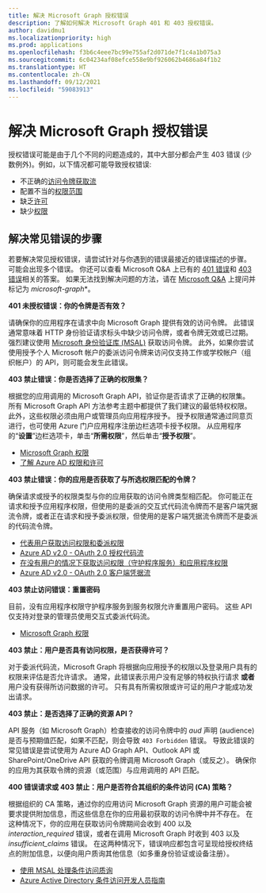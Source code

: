 ```yaml
---
title: 解决 Microsoft Graph 授权错误
description: 了解如何解决 Microsoft Graph 401 和 403 授权错误。
author: davidmu1
ms.localizationpriority: high
ms.prod: applications
ms.openlocfilehash: f3b6c4eee7bc99e755af2d071de7f1c4a1b075a3
ms.sourcegitcommit: 6c04234af08efce558e9bf926062b4686a84f1b2
ms.translationtype: HT
ms.contentlocale: zh-CN
ms.lasthandoff: 09/12/2021
ms.locfileid: "59083913"
---
```

# <a name="resolve-microsoft-graph-authorization-errors"></a>解决 Microsoft Graph 授权错误

授权错误可能是由于几个不同的问题造成的，其中大部分都会产生 403 错误 (少数例外)。例如，以下情况都可能导致授权错误:

* 不正确的[访问令牌获取流](/azure/active-directory/develop/active-directory-authentication-scenarios)
* 配置不当的[权限范围](/azure/active-directory/develop/active-directory-v2-scopes)
* 缺乏[许可](/azure/active-directory/develop/active-directory-devhowto-multi-tenant-overview#understanding-user-and-admin-consent)
* 缺少[权限](/azure/active-directory/develop/v2-permissions-and-consent)

## <a name="steps-to-resolve-common-errors"></a>解决常见错误的步骤

若要解决常见授权错误，请尝试针对与你遇到的错误最接近的错误描述的步骤。 可能会出现多个错误。 你还可以查看 Microsoft Q&A 上已有的 [401 错误](/answers/search.html?c=&f=&includeChildren=&q=%5bmicrosoft-graph%5d+401+&redirect=search%2fsearch&sort=relevance&type=question+OR+idea+OR+kbentry+OR+answer+OR+topic+OR+user)和 [403 错误](/answers/search.html?c=&f=&includeChildren=&q=%5bmicrosoft-graph%5d+403&redirect=search%2fsearch&sort=relevance&type=question+OR+idea+OR+kbentry+OR+answer+OR+topic+OR+user)相关的答案。 如果无法找到解决问题的方法，请在 [Microsoft Q&A](/answers/products/m365#microsoft-graph) 上提问并标记为 *microsoft-graph**。

**401 未授权错误：你的令牌是否有效？** <br>

请确保你的应用程序在请求中向 Microsoft Graph 提供有效的访问令牌。 此错误通常意味着 HTTP 身份验证请求标头中缺少访问令牌，或者令牌无效或已过期。 强烈建议使用 [Microsoft 身份验证库 (MSAL)](/azure/active-directory/develop/msal-overview) 获取访问令牌。 此外，如果你尝试使用授予个人 Microsoft 帐户的委派访问令牌来访问仅支持工作或学校帐户（组织帐户）的 API，则可能会发生此错误。 

**403 禁止错误：你是否选择了正确的权限集？**<br>

根据您的应用调用的 Microsoft Graph API，验证你是否请求了正确的权限集。 所有 Microsoft Graph API 方法参考主题中都提供了我们建议的最低特权权限。 此外，这些权限必须由用户或管理员向应用程序授予。 授予权限通常通过同意页进行，也可使用 Azure 门户应用程序注册边栏选项卡授予权限。 从应用程序的“**设置**”边栏选项卡，单击“**所需权限**”，然后单击“**授予权限**”。 <br>

* [Microsoft Graph 权限](./permissions-reference.md) <br>
* [了解 Azure AD 权限和许可](/azure/active-directory/develop/v2-permissions-and-consent) <br>

**403 禁止错误：你的应用是否获取了与所选权限匹配的令牌？** <br>

确保请求或授予的权限类型与你的应用获取的访问令牌类型相匹配。 你可能正在请求和授予应用程序权限，但使用的是委派的交互式代码流令牌而不是客户端凭据流令牌，或者正在请求和授予委派权限，但使用的是客户端凭据流令牌而不是委派的代码流令牌。 <br>
* [代表用户获取访问权限和委派权限](/graph/auth_v2_user) 
* [Azure AD v2.0 - OAuth 2.0 授权代码流](/azure/active-directory/develop/v2-oauth2-auth-code-flow)
* [在没有用户的情况下获取访问权限（守护程序服务）和应用程序权限](/graph/auth_v2_service)
* [Azure AD v2.0 - OAuth 2.0 客户端凭据流](/azure/active-directory/develop/v2-oauth2-client-creds-grant-flow)

**403 禁止访问错误：重置密码** <br>

目前，没有应用程序权限守护程序服务到服务权限允许重置用户密码。 这些 API 仅支持对登录的管理员使用交互式委派代码流。

* [Microsoft Graph 权限](./permissions-reference.md) <br>

**403 禁止：用户是否具有访问权限，是否获得许可？** <br>

对于委派代码流，Microsoft Graph 将根据向应用授予的权限以及登录用户具有的权限来评估是否允许请求。 通常，此错误表示用户没有足够的特权执行请求 **或者** 用户没有获得所访问数据的许可。 只有具有所需权限或许可证的用户才能成功发出请求。

**403 禁止：是否选择了正确的资源 API？** <br>

API 服务（如 Microsoft Graph）检查接收的访问令牌中的 *aud* 声明 (audience) 是否与预期值匹配，如果不匹配，则会导致 `403 Forbidden` 错误。 导致此错误的常见错误是尝试使用为 Azure AD Graph API、Outlook API 或 SharePoint/OneDrive API 获取的令牌调用 Microsoft Graph（或反之）。 确保你的应用为其获取令牌的资源（或范围）与应用调用的 API 匹配。

**400 错误请求或 403 禁止：用户是否符合其组织的条件访问 (CA) 策略？**<br>

根据组织的 CA 策略，通过你的应用访问 Microsoft Graph 资源的用户可能会被要求提供附加信息，而这些信息在你的应用最初获取的访问令牌中并不存在。 在这种情况下，你的应用在获取访问令牌期间会收到 400 以及 *interaction_required* 错误，或者在调用 Microsoft Graph 时收到 403 以及 *insufficient_claims* 错误。 在这两种情况下，错误响应都包含可呈现给授权终结点的附加信息，以便向用户质询其他信息（如多重身份验证或设备注册）。

* [使用 MSAL 处理条件访问质询](/azure/active-directory/develop/msal-handling-exceptions#conditional-access-and-claims-challenges)
* [Azure Active Directory 条件访问开发人员指南](/azure/active-directory/develop/conditional-access-dev-guide)
